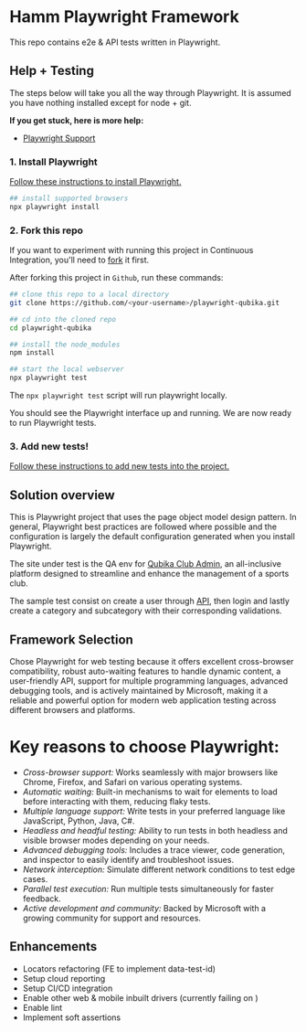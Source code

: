 # Hamm Playwright Framework 

This repo contains e2e & API tests written in Playwright. 



## Help + Testing

The steps below will take you all the way through Playwright. It is assumed you have nothing installed except for node + git.

**If you get stuck, here is more help:**

* [Playwright Support](https://playwright.dev/)

### 1. Install Playwright

[Follow these instructions to install Playwright.](https://playwright.dev/docs/intro)

```bash
## install supported browsers
npx playwright install
```

### 2. Fork this repo

If you want to experiment with running this project in Continuous Integration, you'll need to [fork](https://github.com/anthony-hamm/playwright-qubika#fork-destination-box) it first.

After forking this project in `Github`, run these commands:

```bash
## clone this repo to a local directory
git clone https://github.com/<your-username>/playwright-qubika.git

## cd into the cloned repo
cd playwright-qubika

## install the node_modules
npm install

## start the local webserver
npx playwright test
```

The `npx playwright test` script will run playwright locally.

You should see the Playwright interface up and running. We are now ready to run Playwright tests.

### 3. Add new tests!

[Follow these instructions to add new tests into the project.](https://playwright.dev/docs/writing-tests)


## Solution overview

This is Playwright project that uses the page object model design pattern. In general, Playwright best practices are followed where possible and the configuration is largely the default configuration generated when you install Playwright.

The site under test is the QA env for [Qubika Club Admin](https://club-administration.qa.qubika.com/), an all-inclusive platform designed to streamline and enhance the management of a sports club.

The sample test consist on create a user through [API](https://api.club-administration.qa.qubika.com/swagger-ui/index.html#/), then login and lastly create a category and subcategory with their corresponding validations. 


## Framework Selection

Chose Playwright for web testing because it offers excellent cross-browser compatibility, robust auto-waiting features to handle dynamic content, a user-friendly API, support for multiple programming languages, advanced debugging tools, and is actively maintained by Microsoft, making it a reliable and powerful option for modern web application testing across different browsers and platforms.

# Key reasons to choose Playwright:

* *Cross-browser support:* Works seamlessly with major browsers like Chrome, Firefox, and Safari on various operating systems. 
* *Automatic waiting:* Built-in mechanisms to wait for elements to load before interacting with them, reducing flaky tests. 
* *Multiple language support:* Write tests in your preferred language like JavaScript, Python, Java, C#. 
* *Headless and headful testing:* Ability to run tests in both headless and visible browser modes depending on your needs. 
* *Advanced debugging tools:* Includes a trace viewer, code generation, and inspector to easily identify and troubleshoot issues. 
* *Network interception:* Simulate different network conditions to test edge cases. 
* *Parallel test execution:* Run multiple tests simultaneously for faster feedback. 
* *Active development and community:* Backed by Microsoft with a growing community for support and resources. 


## Enhancements

* Locators refactoring (FE to implement data-test-id)
* Setup cloud reporting
* Setup CI/CD integration
* Enable other web & mobile inbuilt drivers (currently failing on )
* Enable lint
* Implement soft assertions
